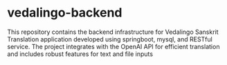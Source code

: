# vedalingo-backend
This repository contains the backend infrastructure for Vedalingo Sanskrit Translation application developed using springboot, mysql, and RESTful service. The project integrates with the OpenAI API for efficient translation and includes robust features for text and file inputs
